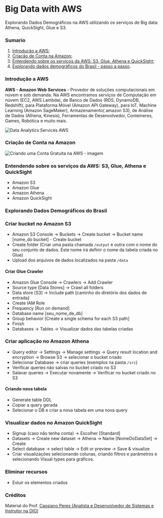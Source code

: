 # Big Data with AWS
Explorando Dados Demográficos na AWS utilizando os serviços de Big data: Athena, QuickSight, Glue e S3.

### Sumario
1. [Introdução a AWS](https://github.com/WANGOMES/big-data-with-aws#introdu%C3%A7%C3%A3o-a-aws);
2. [Criação de Conta na Amazon](https://github.com/WANGOMES/big-data-with-aws#cria%C3%A7%C3%A3o-de-conta-na-amazon);
2. [Entendendo sobre os serviços da AWS: S3, Glue, Athena e QuickSight](https://github.com/WANGOMES/big-data-with-aws#entendendo-sobre-os-servi%C3%A7os-da-aws-s3-glue-athena-e-quicksight);
3. [Explorando dados demográficos do Brasil - passo a passo](https://github.com/WANGOMES/big-data-with-aws#explorando-dados-demogr%C3%A1ficos-do-brasil).

### Introdução a AWS
**AWS - Amazon Web Services** - Provedor de soluções computacionais em núvem e sob demanda. Na AWS    encontramos serviços de Computação em núvem (EC2, AWS Lambda), de Banco de Dados (RDS, DynamoDB, Redshift), para Plataforma Móvel (Amazon API Gateway), para IoT, Machine Learning (Amazon SageMaker), Armazenamento( amazon S3), de Análise de Dados (Athena, Kinesis), Ferramentas de Desenvolvedor, Conteineres, Games, Robótica e muito mais.

![Data Analytics Services AWS](https://repository-images.githubusercontent.com/119132172/34a4c900-9677-11e9-8684-70f8049d35ea "Data Analytics Services AWS")

### Criação de Conta na Amazon


![Criando uma Conta Gratuita na AWS - imagem](http://dfcumz7fkmzfb.cloudfront.net/wp-content/uploads/2018/11/01100444/AWS_Console_-_Signup.png "Criando uma Conta Gratuita na AWS")

### Entendendo sobre os serviços da AWS: S3, Glue, Athena e QuickSight
- Amazon S3
- Amazon Glue
- Amazon Athena
- Amazon QuickSight

### Explorando Dados Demográficos do Brasil

### Criar bucket no Amazon S3

- Amazon S3 Console -> Buckets -> Create bucket -> Bucket name [nome_do bucket] - Create bucket
- Create folder (Criar uma pasta chamada ```/output``` e outra com o nome do seu conjunto de dados. Este nome irá definir o nome da tabela criada no Glue)
- Upload dos arquivos de dados localizados na pasta ```/data```

#### Criar Glue Crawler

- Amazon Glue Console -> Crawlers -> Add Crawler
- Source type [Data Stores] -> Crawl all folders
- Data store [S3] -> Include path [caminho do diretório dos dados de entrada]
- Create IAM Role
- Frequency [Run on demand]
- Database name [seu_nome_de_db]
- Group behavior [Create a single schema for each S3 path]
- Finish
- Databases -> Tables -> Visualizar dados das tabelas criadas

### Criar aplicação no Amazon Athena

- Query editor -> Settings -> Manage settings -> Query result location and encryption -> Browse S3 -> selecionar o bucket criado
- Selecionar Database -> criar queries (exemplos na pasta ```/src```)
- Verificar queries não salvas no bucket criado no S3
- Salavar queries -> Executar novamente -> Verificar no bucket criado no S3

#### Criando nova tabela

- Generate table DDL
- Copiar a query gerada
- Selecionar o DB e criar a nova tabela em uma nova query

### Visualizar dados no Amazon QuickSight

- Signup (caso não tenha conta) -> Escolher [Standard]
- Datasets -> Create new dataset -> Athena -> Name [NomeDoDataSet] -> Create
- Select database -> select table -> Edit or preview -> Save & visualize
- Criar visualizações selecionando colunas, criando filtros e parâmetros e selecionando Visual types para gráficos.

### Eliminar recursos
 - Exluir os elementos criados
### Créditos
Material do Prof. [Cassiano Peres (Analista e Desenvolvedor de Sistemas e Instrutor na DIO)](https://github.com/cassianobrexbit)
